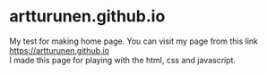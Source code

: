 # artturunen.github.io
My test for making home page. You can visit my page from this link https://artturunen.github.io  
I made this page for playing with the html, css and javascript. 
